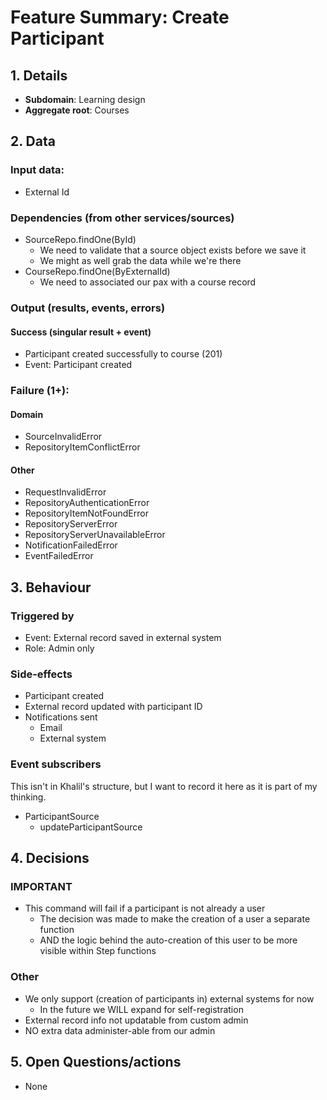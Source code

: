 # Feature Summary: Create Participant
## 1. Details
- **Subdomain**: Learning design
- **Aggregate root**: Courses

## 2. Data
### Input data:
- External Id

### Dependencies (from other services/sources)
- SourceRepo.findOne(ById)
  - We need to validate that a source object exists before we save it
  - We might as well grab the data while we're there
- CourseRepo.findOne(ByExternalId)
  - We need to associated our pax with a course record

### Output (results, events, errors)
#### Success (singular result + event)
- Participant created successfully to course (201)
- Event: Participant created

### Failure (1+):

#### Domain

- SourceInvalidError
- RepositoryItemConflictError

#### Other

- RequestInvalidError
- RepositoryAuthenticationError
- RepositoryItemNotFoundError
- RepositoryServerError
- RepositoryServerUnavailableError
- NotificationFailedError
- EventFailedError

## 3. Behaviour

### Triggered by
- Event: External record saved in external system
- Role: Admin only

### Side-effects
- Participant created
- External record updated with participant ID
- Notifications sent
  - Email
  - External system

### Event subscribers

This isn't in Khalil's structure, but I want to record it here as it is part of my thinking.

- ParticipantSource
  - updateParticipantSource

## 4. Decisions

### IMPORTANT

- This command will fail if a participant is not already a user
  - The decision was made to make the creation of a user a separate function
  - AND the logic behind the auto-creation of this user to be more visible within Step functions

### Other

- We only support (creation of participants in) external systems for now
  - In the future we WILL expand for self-registration
- External record info not updatable from custom admin
- NO extra data administer-able from our admin

## 5. Open Questions/actions

- None
